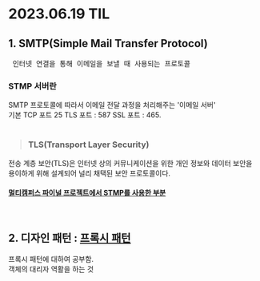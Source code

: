 # 2023.06.19 TIL #

## 1. SMTP(Simple Mail Transfer Protocol)
<pre> 인터넷 연결을 통해 이메일을 보낼 때 사용되는 프로토콜
</pre>

### STMP 서버란 ###
SMTP 프로토콜에 따라서 이메일 전달 과정을 처리해주는 '이메일 서버'  
기본 TCP 포트 25  TLS 포트 : 587  SSL 포트 : 465.<br><br>
> ### TLS(Transport Layer Security)
전송 계층 보안(TLS)은 인터넷 상의 커뮤니케이션을 위한 개인 정보와 데이터 보안을 용이하게 위해 설계되어 널리 채택된 보안 프로토콜이다. <br>
 #### [멀티캠퍼스 파이널 프로젝트에서 STMP를 사용한 부분](https://www.notion.so/ssp04041/ad4db768b5dc4f20aa79194f8be60440?pvs=4)
<br>

## 2. 디자인 패턴 : [프록시 패턴](https://www.notion.so/ssp04041/Proxy-021808654ee041cca28de7f0d25c67a6?pvs=4)
프록시 패턴에 대하여 공부함.<br>
객체의 대리자 역활을 하는 것

